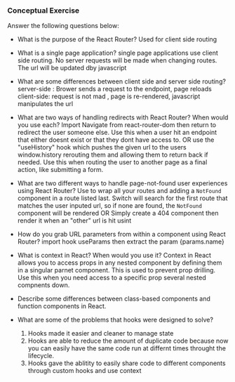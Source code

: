 ### Conceptual Exercise

Answer the following questions below:

- What is the purpose of the React Router?
  Used for client side routing

- What is a single page application?
  single page applications use client side routing. No server requests will be made when changing routes. The url will be updated dby javascript

- What are some differences between client side and server side routing?
  server-side : Brower sends a request to the endpoint, page reloads
  client-side: request is not mad , page is re-rendered, javascript manipulates the url

- What are two ways of handling redirects with React Router? When would you use each?
  Import Navigate from react-router-dom then return <Navigate to=""> to redirect the user someone else. Use this when a user hit an endpoint that either doesnt exist or that they dont have access to.
  OR use the "useHistory" hook which pushes the given url to the users window.history rerouting them and allowing them to return back if needed. Use this when routing the user to another page as a final action, like submitting a form.

- What are two different ways to handle page-not-found user experiences using React Router?
  Use <Switch> to wrap all your routes and adding a `NotFound` component in a route listed last. Switch will search for the first route that matches the user inputed url, so if none are found, the `NotFound` component will be rendered
  OR Simply create a 404 component then render it when an "other" url is hit usint <Route path="*">

- How do you grab URL parameters from within a component using React Router?
  import hook useParams then extract the param {params.name}

- What is context in React? When would you use it?
  Context in React allows you to access props in any nested component by defining them in a singular parnet component.
  This is used to prevent prop drilling. Use this when you need access to a specific prop several nested compnents down.

- Describe some differences between class-based components and function
  components in React.

- What are some of the problems that hooks were designed to solve?
  1. Hooks made it easier and cleaner to manage state
  2. Hooks are able to reduce the amount of duplicate code because now you can easily have the same code run at differnt times throught the lifecycle.
  3. Hooks gave the ablitity to easily share code to different components through custom hooks and use context
